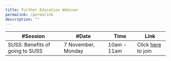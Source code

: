 ```yaml
---
title: Further Education Webinar
permalink: /permalink
description: ""
---
```

| #Session | #Date | Time | Link |
| - | - | - | - |
| SUSS: Benefits of going to SUSS     | 7 November, Monday | 10am - 11am    | Click [here](https://teams.microsoft.com/l/meetup-join/19:4EcoKuqb71iF7HAmajW0VPeFg7cJCjEjmEFUjgK4E5g1@thread.tacv2/1656384425550?context=%7B%22Tid%22:%2225a99bf0-8e72-472a-ae50-adfbdf0df6f1%22,%22Oid%22:%22c083ea69-58c5-4cf2-9ce1-de712a1a8226%22%7D) to join |